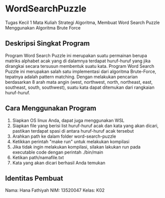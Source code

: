 # WordSearchPuzzle
Tugas Kecil 1 Mata Kuliah Strategi Algoritma, Membuat Word Search Puzzle Menggunakan Algoritma Brute Force

## Deskripsi Singkat Program
Program Word Search Puzzle ini merupakan suatu permainan berupa matriks alphabet acak yang di dalamnya terdapat huruf-huruf yang jika dirangkai secara tersusun membentuk suatu kata. Program Word Search Puzzle ini merupakan salah satu implementasi dari algoritma Brute-Force, tepatnya adalah pattern matching. Dengan melakukan pencarian berdasarkan 8 arah mata angin (west, northwest, north, northeast, east, southeast, south, southwest), suatu kata dapat ditemukan dari rangkaian huruf-huruf.

## Cara Menggunakan Program
1. Siapkan OS linux Anda, dapat juga menggunakan WSL
2. Siapkan file yang berisi list huruf-huruf acak dan kata yang akan dicari, pastikan terdapat spasi di antara huruf-huruf acak tersebut
3. Arahkan path ke dalam folder word-search-puzzle
4. Ketikkan perintah "make run" untuk melakukan kompilasi
5. Jika tidak ingin melakukan kompilasi, silakan lakukan run pada executable code dengan perintah ./bin/main
6. Ketikan path/namafile.txt
7. Kata yang akan dicari berhasil Anda temukan

## Identitas Pembuat
Nama: Hana Fathiyah
NIM: 13520047
Kelas: K02

